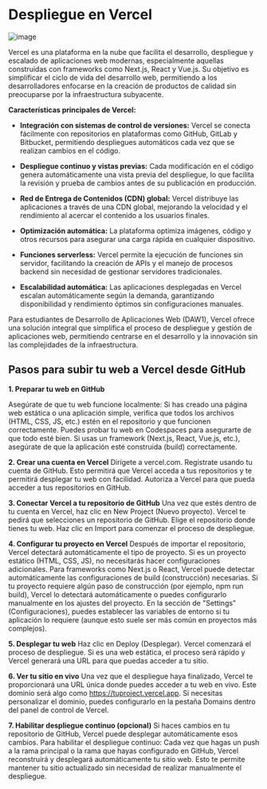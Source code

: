 # Despliegue en Vercel

![image](https://github.com/user-attachments/assets/d19f81a5-8e5c-4340-a740-36380bde4cd5)

Vercel es una plataforma en la nube que facilita el desarrollo, despliegue y escalado de aplicaciones web modernas, especialmente aquellas construidas con frameworks como Next.js, React y Vue.js. Su objetivo es simplificar el ciclo de vida del desarrollo web, permitiendo a los desarrolladores enfocarse en la creación de productos de calidad sin preocuparse por la infraestructura subyacente.

**Características principales de Vercel:**

- **Integración con sistemas de control de versiones:** Vercel se conecta fácilmente con repositorios en plataformas como GitHub, GitLab y Bitbucket, permitiendo despliegues automáticos cada vez que se realizan cambios en el código. 

- **Despliegue continuo y vistas previas:** Cada modificación en el código genera automáticamente una vista previa del despliegue, lo que facilita la revisión y prueba de cambios antes de su publicación en producción. 

- **Red de Entrega de Contenidos (CDN) global:** Vercel distribuye las aplicaciones a través de una CDN global, mejorando la velocidad y el rendimiento al acercar el contenido a los usuarios finales. 

- **Optimización automática:** La plataforma optimiza imágenes, código y otros recursos para asegurar una carga rápida en cualquier dispositivo. 

- **Funciones serverless:** Vercel permite la ejecución de funciones sin servidor, facilitando la creación de APIs y el manejo de procesos backend sin necesidad de gestionar servidores tradicionales. 

- **Escalabilidad automática:** Las aplicaciones desplegadas en Vercel escalan automáticamente según la demanda, garantizando disponibilidad y rendimiento óptimos sin configuraciones manuales. 

Para estudiantes de Desarrollo de Aplicaciones Web (DAW1), Vercel ofrece una solución integral que simplifica el proceso de despliegue y gestión de aplicaciones web, permitiendo centrarse en el desarrollo y la innovación sin las complejidades de la infraestructura. 

## Pasos para subir tu web a Vercel desde GitHub



**1. Preparar tu web en GitHub**

Asegúrate de que tu web funcione localmente: Si has creado una página web estática o una aplicación simple, verifica que todos los archivos (HTML, CSS, JS, etc.) estén en el repositorio y que funcionen correctamente. Puedes probar tu web en Codespaces para asegurarte de que todo esté bien.
Si usas un framework (Next.js, React, Vue.js, etc.), asegúrate de que la aplicación esté construida (build) correctamente.

**2. Crear una cuenta en Vercel**
Dirígete a vercel.com.
Regístrate usando tu cuenta de GitHub. Esto permitirá que Vercel acceda a tus repositorios y te permitirá desplegar tu web con facilidad.
Autoriza a Vercel para que pueda acceder a tus repositorios en GitHub.

**3. Conectar Vercel a tu repositorio de GitHub**
Una vez que estés dentro de tu cuenta en Vercel, haz clic en New Project (Nuevo proyecto).
Vercel te pedirá que selecciones un repositorio de GitHub. Elige el repositorio donde tienes tu web.
Haz clic en Import para comenzar el proceso de despliegue.

**4. Configurar tu proyecto en Vercel**
Después de importar el repositorio, Vercel detectará automáticamente el tipo de proyecto. Si es un proyecto estático (HTML, CSS, JS), no necesitarás hacer configuraciones adicionales. Para frameworks como Next.js o React, Vercel puede detectar automáticamente las configuraciones de build (construcción) necesarias.
Si tu proyecto requiere algún paso de construcción (por ejemplo, npm run build), Vercel lo detectará automáticamente o puedes configurarlo manualmente en los ajustes del proyecto.
En la sección de "Settings" (Configuraciones), puedes establecer las variables de entorno si tu aplicación lo requiere (aunque esto suele ser más común en proyectos más complejos).

**5. Desplegar tu web**
Haz clic en Deploy (Desplegar).
Vercel comenzará el proceso de despliegue. Si es una web estática, el proceso será rápido y Vercel generará una URL para que puedas acceder a tu sitio.

**6. Ver tu sitio en vivo**
Una vez que el despliegue haya finalizado, Vercel te proporcionará una URL única donde puedes acceder a tu web en vivo. Este dominio será algo como https://tuproject.vercel.app.
Si necesitas personalizar el dominio, puedes configurarlo en la pestaña Domains dentro del panel de control de Vercel.

**7. Habilitar despliegue continuo (opcional)**
Si haces cambios en tu repositorio de GitHub, Vercel puede desplegar automáticamente esos cambios. Para habilitar el despliegue continuo:
Cada vez que hagas un push a la rama principal o la rama que hayas configurado en GitHub, Vercel reconstruirá y desplegará automáticamente tu sitio web.
Esto te permite mantener tu sitio actualizado sin necesidad de realizar manualmente el despliegue.
